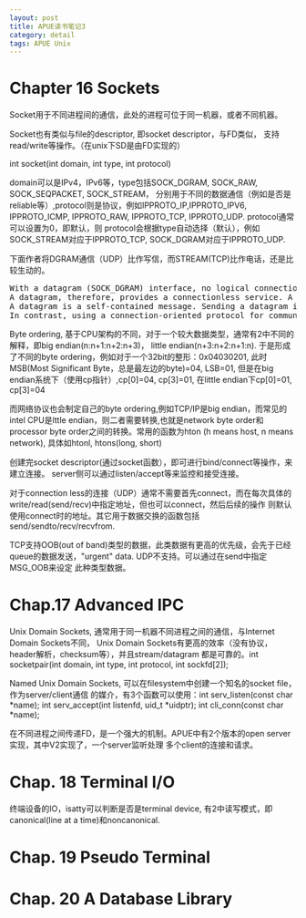 ```yaml
---
layout: post
title: APUE读书笔记3
category: detail
tags: APUE Unix
---
```



Chapter 16 Sockets
========================

Socket用于不同进程间的通信，此处的进程可位于同一机器，或者不同机器。

Socket也有类似与file的descriptor, 即socket descriptor，与FD类似，
支持read/write等操作。（在unix下SD是由FD实现的）

int socket(int domain, int type, int protocol)

domain可以是IPv4，IPv6等，type包括SOCK_DGRAM, SOCK_RAW, SOCK_SEQPACKET, SOCK_STREAM，
分别用于不同的数据通信（例如是否是reliable等）,protocol则是协议，例如IPPROTO_IP,IPPROTO_IPV6,
IPPROTO_ICMP, IPPROTO_RAW, IPPROTO_TCP, IPPROTO_UDP. protocol通常可以设置为0，即默认，则
protocol会根据type自动选择（默认），例如SOCK_STREAM对应于IPPROTO_TCP, SOCK_DGRAM对应于IPPROTO_UDP.

下面作者将DGRAM通信（UDP）比作写信，而STREAM(TCP)比作电话，还是比较生动的。

<pre>
With a datagram (SOCK_DGRAM) interface, no logical connection needs to exist between peers for them to communicate. All you need to do is send a message addressed to the socket being used by the peer process.
A datagram, therefore, provides a connectionless service. A byte stream (SOCK_STREAM), in contrast, requires that, before you can exchange data, you set up a logical connection between your socket and the socket belonging to the peer with which you wish to communicate.
A datagram is a self-contained message. Sending a datagram is analogous to mailing someone a letter. You can mail many letters, but you can’t guarantee the order of delivery, and some might get lost along the way. Each letter contains the address of the recipient, making the letter independent from all the others. Each letter can even go to different recipients.
In contrast, using a connection-oriented protocol for communicating with a peer is like making a phone call. First, you need to establish a connection by placing a phone call, but after the connection is in place, you can communicate bidirectionally with each other. The connection is a peer-to-peer communication channel over which you talk. Your words contain no addressing information, as a point-to-point virtual connection exists between both ends of the call, and the connection itself implies a particular source and destination.
</pre>

Byte ordering, 基于CPU架构的不同，对于一个较大数据类型，通常有2中不同的解释，即big endian(n:n+1:n+2:n+3)， little endian(n+3:n+2:n+1:n).
于是形成了不同的byte ordering，例如对于一个32bit的整形：0x04030201, 此时MSB(Most Significant Byte，总是最左边的byte)=04, LSB=01,
但是在big endian系统下（使用cp指针）,cp[0]=04, cp[3]=01, 在little endian下cp[0]=01, cp[3]=04

而网络协议也会制定自己的byte ordering,例如TCP/IP是big endian，而常见的intel CPU是lttle endian，则二者需要转换,也就是network byte order和
processor byte order之间的转换。常用的函数为hton (h means host, n means network), 具体如htonl, htons(long, short)

创建完socket descriptor(通过socket函数），即可进行bind/connect等操作，来建立连接。 server侧可以通过listen/accept等来监控和接受连接。

对于connection less的连接（UDP）通常不需要首先connect，而在每次具体的write/read(send/recv)中指定地址，但也可以connect，然后后续的操作
则默认使用connect时的地址。其它用于数据交换的函数包括send/sendto/recv/recvfrom.


TCP支持OOB(out of band)类型的数据，此类数据有更高的优先级，会先于已经queue的数据发送，"urgent" data. UDP不支持。可以通过在send中指定MSG_OOB来设定
此种类型数据。

Chap.17 Advanced IPC
======================

Unix Domain Sockets, 通常用于同一机器不同进程之间的通信，与Internet Domain Sockets不同，
Unix Domain Sockets有更高的效率（没有协议，header解析，checksum等），并且stream/datagram
都是可靠的。int socketpair(int domain, int type, int protocol, int sockfd[2]); 

Named Unix Domain Sockets, 可以在filesystem中创建一个知名的socket file，作为server/client通信
的媒介，有3个函数可以使用：int serv_listen(const char *name); int serv_accept(int listenfd, uid_t *uidptr);
int cli_conn(const char *name);

在不同进程之间传递FD，是一个强大的机制。APUE中有2个版本的open server实现，其中V2实现了，一个server监听处理
多个client的连接和请求。

Chap. 18 Terminal I/O
=======================

终端设备的IO，isatty可以判断是否是terminal device, 有2中读写模式，即canonical(line at a time)和noncanonical.

Chap. 19 Pseudo Terminal
===========================

Chap. 20 A Database Library
===============================

